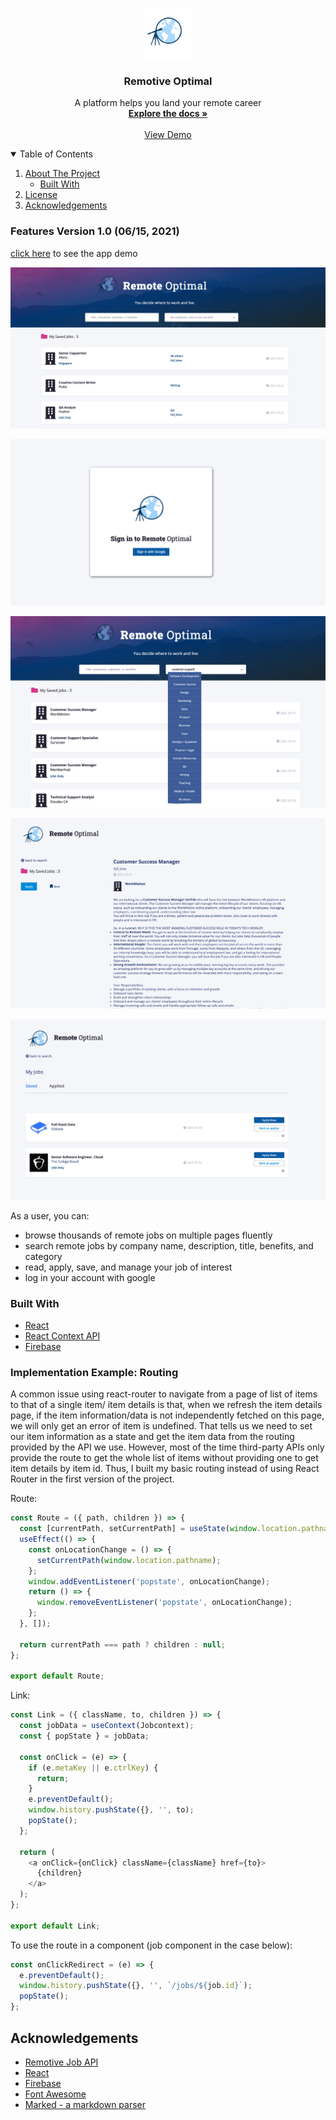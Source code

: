 <!-- PROJECT LOGO -->
<br />
<p align="center">
  <a href="https://github.com/othneildrew/Best-README-Template">
    <img src="src/images/remote_optimal_logo.png" alt="Logo" width="80" height="80">
  </a>

  <h3 align="center">Remotive Optimal</h3>

  <p align="center">
    A platform helps you land your remote career
    <br />
    <a href="https://github.com/sunmengyue/remote-jobs/blob/master/README.md"><strong>Explore the docs »</strong></a>
    <br />
    <br />
    <a href="https://remote-optimal.web.app/">View Demo</a>
</p>

<!-- TABLE OF CONTENTS -->
<details open="open">
  <summary>Table of Contents</summary>
  <ol>
    <li>
      <a href="#about-the-project">About The Project</a>
      <ul>
        <li><a href="#built-with">Built With</a></li>
      </ul>
    </li>
    <li><a href="#license">License</a></li>
    <li><a href="#acknowledgements">Acknowledgements</a></li>

  </ol>
</details>

<!-- ABOUT THE PROJECT -->

### Features Version 1.0 (06/15, 2021)

[click here](https://remote-optimal.web.app/) to see the app demo

![Overview](./wiki/home.png)

![Sign In](./wiki/signin.png)

![Search](./wiki/search.png)

![Apply and Save](./wiki/single.png)

![Manage](./wiki/manage.png)

As a user, you can:

- browse thousands of remote jobs on multiple pages fluently
- search remote jobs by company name, description, title, benefits, and category
- read, apply, save, and manage your job of interest
- log in your account with google

### Built With

- [React](https://reactjs.org/)
- [React Context API](https://reactjs.org/docs/context.html)
- [Firebase](https://firebase.google.com/)

### Implementation Example: Routing

A common issue using react-router to navigate from a page of list of items to that of a single item/ item details is that, when we refresh the item details page, if the item information/data is not independently fetched on this page, we will only get an error of item is undefined. That tells us we need to set our item information as a state and get the item data from the routing provided by the API we use. However, most of the time third-party APIs only provide the route to get the whole list of items without providing one to get item details by item id. Thus, I built my basic routing instead of using React Router in the first version of the project.

Route:

```js
const Route = ({ path, children }) => {
  const [currentPath, setCurrentPath] = useState(window.location.pathname);
  useEffect(() => {
    const onLocationChange = () => {
      setCurrentPath(window.location.pathname);
    };
    window.addEventListener('popstate', onLocationChange);
    return () => {
      window.removeEventListener('popstate', onLocationChange);
    };
  }, []);

  return currentPath === path ? children : null;
};

export default Route;
```

Link:

```js
const Link = ({ className, to, children }) => {
  const jobData = useContext(Jobcontext);
  const { popState } = jobData;

  const onClick = (e) => {
    if (e.metaKey || e.ctrlKey) {
      return;
    }
    e.preventDefault();
    window.history.pushState({}, '', to);
    popState();
  };

  return (
    <a onClick={onClick} className={className} href={to}>
      {children}
    </a>
  );
};

export default Link;
```

To use the route in a component (job component in the case below):

```js
const onClickRedirect = (e) => {
  e.preventDefault();
  window.history.pushState({}, '', `/jobs/${job.id}`);
  popState();
};
```

## Acknowledgements

- [Remotive Job API](https://remotive.io/api-documentation)
- [React](https://reactjs.org/)
- [Firebase](https://firebase.google.com/)
- [Font Awesome](https://fontawesome.com)
- [Marked - a markdown parser](https://github.com/chjj/marked)
